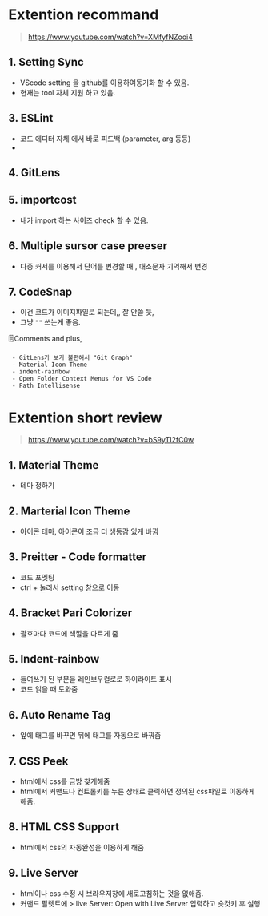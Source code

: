 # Extention recommand
> https://www.youtube.com/watch?v=XMfyfNZooi4
 
## 1. Setting Sync
 - VScode setting 을 github를 이용하여동기화 할 수 있음.
 - 현재는 tool 자체 지원 하고 있음.
## 3. ESLint
 - 코드 에디터 자체 에서 바로 피드백 (parameter, arg 등등)
 - 
## 4. GitLens

## 5. importcost
 - 내가 import 하는 사이즈 check 할 수 있음.

## 6. Multiple sursor case preeser
 - 다중 커서를 이용해서 단어를 변경할 때 , 대소문자 기억해서 변경

## 7. CodeSnap
 - 이건 코드가 이미지파일로 되는데,, 잘 안쓸 듯, 
 - 그냥 ``` "" ``` 쓰는게 좋음.

🗒️Comments and plus, 

	 - GitLens가 보기 불편해서 "Git Graph"
	 - Material Icon Theme
	 - indent-rainbow
	 - Open Folder Context Menus for VS Code
	 - Path Intellisense

# Extention short review

> https://www.youtube.com/watch?v=bS9yTI2fC0w

## 1. Material Theme
 - 테마 정하기

## 2. Marterial Icon Theme
 - 아이콘 테마, 아이콘이 조금 더 생동감 있게 바뀜

## 3. Preitter - Code formatter
 - 코드 포멧팅
 - ctrl +  눌러서 setting 창으로 이동
 
## 4. Bracket Pari Colorizer
 - 괄호마다 코드에 색깔을 다르게 줌

## 5. Indent-rainbow
 - 들여쓰기 된 부분을 레인보우컬로로 하이라이트 표시
 - 코드 읽을 때 도와줌

## 6. Auto Rename Tag
 - 앞에 태그를 바꾸면 뒤에 태그를 자동으로 바꿔줌

## 7. CSS Peek
 - html에서 css를 금방 찾게해줌
 - html에서 커맨드나 컨트롤키를 누른 상태로 클릭하면 정의된 css파일로 이동하게 해줌.

## 8. HTML CSS Support
 - html에서 css의 자동완성을 이용하게 해줌

## 9. Live Server
 - html이나 css 수정 시 브라우저창에 새로고침하는 것을 없애줌.
 - 커맨드 팔렛트에 > live Server: Open with Live Server 입력하고 숏컷키 후 실행
